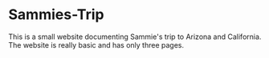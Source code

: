 # Sammies-Trip
This is a small website documenting Sammie's trip to Arizona and California. The website is really basic and has only three pages.
